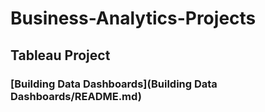 # Business-Analytics-Projects

## Tableau Project
### [Building Data Dashboards](Building Data Dashboards/README.md)
